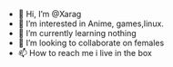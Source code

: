 - 👋 Hi, I’m @Xarag
- 👀 I’m interested in Anime, games,linux.
- 🌱 I’m currently learning nothing
- 💞️ I’m looking to collaborate on females
- 📫 How to reach me i live in the box

<!---
Xarag/Xarag is a ✨ special ✨ repository because its `README.md` (this file) appears on your GitHub profile.
You can click the Preview link to take a look at your changes.
--->

